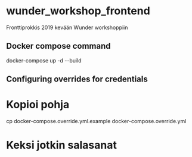 # wunder_workshop_frontend

Fronttiprokkis 2019 kevään Wunder workshoppiin

## Docker compose command

docker-compose up -d --build

## Configuring overrides for credentials

# Kopioi pohja
cp docker-compose.override.yml.example docker-compose.override.yml

# Keksi jotkin salasanat